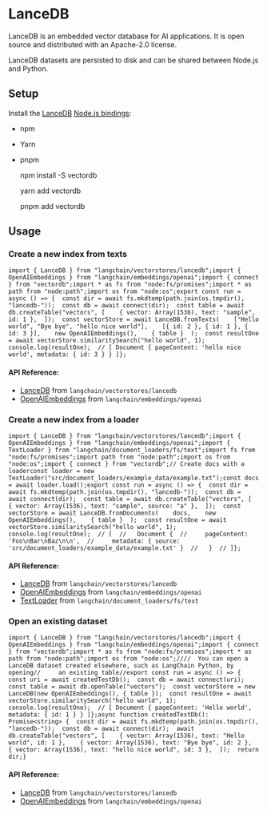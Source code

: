 LanceDB
=======

LanceDB is an embedded vector database for AI applications. It is open source and distributed with an Apache-2.0 license.

LanceDB datasets are persisted to disk and can be shared between Node.js and Python.

Setup[​](#setup "Direct link to Setup")
---------------------------------------

Install the [LanceDB](https://github.com/lancedb/lancedb) [Node.js bindings](https://www.npmjs.com/package/vectordb):

*   npm
*   Yarn
*   pnpm

    npm install -S vectordb

    yarn add vectordb

    pnpm add vectordb

Usage[​](#usage "Direct link to Usage")
---------------------------------------

### Create a new index from texts[​](#create-a-new-index-from-texts "Direct link to Create a new index from texts")

    import { LanceDB } from "langchain/vectorstores/lancedb";import { OpenAIEmbeddings } from "langchain/embeddings/openai";import { connect } from "vectordb";import * as fs from "node:fs/promises";import * as path from "node:path";import os from "node:os";export const run = async () => {  const dir = await fs.mkdtemp(path.join(os.tmpdir(), "lancedb-"));  const db = await connect(dir);  const table = await db.createTable("vectors", [    { vector: Array(1536), text: "sample", id: 1 },  ]);  const vectorStore = await LanceDB.fromTexts(    ["Hello world", "Bye bye", "hello nice world"],    [{ id: 2 }, { id: 1 }, { id: 3 }],    new OpenAIEmbeddings(),    { table }  );  const resultOne = await vectorStore.similaritySearch("hello world", 1);  console.log(resultOne);  // [ Document { pageContent: 'hello nice world', metadata: { id: 3 } } ]};

#### API Reference:

*   [LanceDB](/docs/api/vectorstores_lancedb/classes/LanceDB) from `langchain/vectorstores/lancedb`
*   [OpenAIEmbeddings](/docs/api/embeddings_openai/classes/OpenAIEmbeddings) from `langchain/embeddings/openai`

### Create a new index from a loader[​](#create-a-new-index-from-a-loader "Direct link to Create a new index from a loader")

    import { LanceDB } from "langchain/vectorstores/lancedb";import { OpenAIEmbeddings } from "langchain/embeddings/openai";import { TextLoader } from "langchain/document_loaders/fs/text";import fs from "node:fs/promises";import path from "node:path";import os from "node:os";import { connect } from "vectordb";// Create docs with a loaderconst loader = new TextLoader("src/document_loaders/example_data/example.txt");const docs = await loader.load();export const run = async () => {  const dir = await fs.mkdtemp(path.join(os.tmpdir(), "lancedb-"));  const db = await connect(dir);  const table = await db.createTable("vectors", [    { vector: Array(1536), text: "sample", source: "a" },  ]);  const vectorStore = await LanceDB.fromDocuments(    docs,    new OpenAIEmbeddings(),    { table }  );  const resultOne = await vectorStore.similaritySearch("hello world", 1);  console.log(resultOne);  // [  //   Document {  //     pageContent: 'Foo\nBar\nBaz\n\n',  //     metadata: { source: 'src/document_loaders/example_data/example.txt' }  //   }  // ]};

#### API Reference:

*   [LanceDB](/docs/api/vectorstores_lancedb/classes/LanceDB) from `langchain/vectorstores/lancedb`
*   [OpenAIEmbeddings](/docs/api/embeddings_openai/classes/OpenAIEmbeddings) from `langchain/embeddings/openai`
*   [TextLoader](/docs/api/document_loaders_fs_text/classes/TextLoader) from `langchain/document_loaders/fs/text`

### Open an existing dataset[​](#open-an-existing-dataset "Direct link to Open an existing dataset")

    import { LanceDB } from "langchain/vectorstores/lancedb";import { OpenAIEmbeddings } from "langchain/embeddings/openai";import { connect } from "vectordb";import * as fs from "node:fs/promises";import * as path from "node:path";import os from "node:os";////  You can open a LanceDB dataset created elsewhere, such as LangChain Python, by opening//     an existing table//export const run = async () => {  const uri = await createdTestDb();  const db = await connect(uri);  const table = await db.openTable("vectors");  const vectorStore = new LanceDB(new OpenAIEmbeddings(), { table });  const resultOne = await vectorStore.similaritySearch("hello world", 1);  console.log(resultOne);  // [ Document { pageContent: 'Hello world', metadata: { id: 1 } } ]};async function createdTestDb(): Promise<string> {  const dir = await fs.mkdtemp(path.join(os.tmpdir(), "lancedb-"));  const db = await connect(dir);  await db.createTable("vectors", [    { vector: Array(1536), text: "Hello world", id: 1 },    { vector: Array(1536), text: "Bye bye", id: 2 },    { vector: Array(1536), text: "hello nice world", id: 3 },  ]);  return dir;}

#### API Reference:

*   [LanceDB](/docs/api/vectorstores_lancedb/classes/LanceDB) from `langchain/vectorstores/lancedb`
*   [OpenAIEmbeddings](/docs/api/embeddings_openai/classes/OpenAIEmbeddings) from `langchain/embeddings/openai`